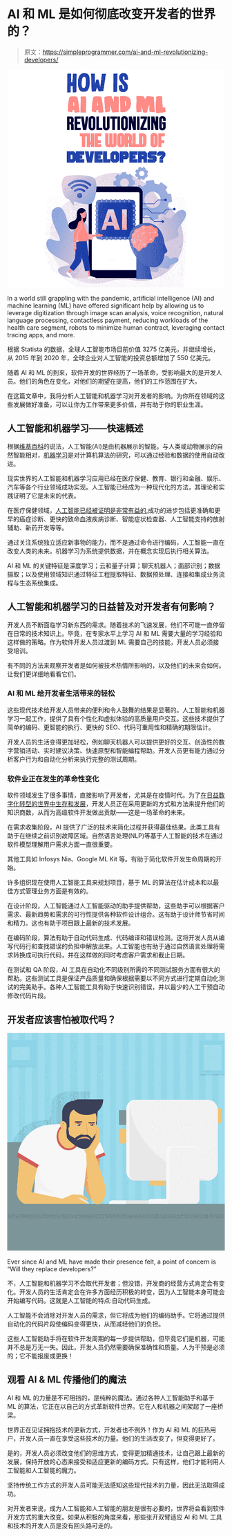 # AI 和 ML 是如何彻底改变开发者的世界的？

> 原文：<https://simpleprogrammer.com/ai-and-ml-revolutionizing-developers/>

![AI and ML](img/b23c58a714323a1bd7b1d173954e11a7.png)

In a world still grappling with the pandemic, artificial intelligence (AI) and machine learning (ML) have offered significant help by allowing us to leverage digitization through image scan analysis, voice recognition, natural language processing, contactless payment, reducing workloads of the health care segment, robots to minimize human contract, leveraging contact tracing apps, and more.

根据 Statista 的数据，全球人工智能市场目前价值 3275 亿美元，并继续增长，从 2015 年到 2020 年，全球企业对人工智能的投资总额增加了 550 亿美元。

随着 AI 和 ML 的到来，软件开发的世界经历了一场革命，受影响最大的是开发人员。他们的角色在变化，对他们的期望在提高，他们的工作范围在扩大。

在这篇文章中，我将分析人工智能和机器学习对开发者的影响。为你所在领域的这些发展做好准备，可以让你为工作带来更多价值，并有助于你的职业生涯。

## 人工智能和机器学习——快速概述

根据[维基百科](https://en.wikipedia.org/wiki/Artificial_intelligence)的说法，人工智能(AI)是由机器展示的智能，与人类或动物展示的自然智能相对，[机器学习](https://en.wikipedia.org/wiki/Machine_learning)是对计算机算法的研究，可以通过经验和数据的使用自动改进。

现实世界的人工智能和机器学习应用已经在医疗保健、教育、银行和金融、娱乐、汽车等各个行业领域成功实现。人工智能已经成为一种现代化的方法，其理论和实践证明了它是未来的代表。

在医疗保健领域，[人工智能已经被证明是非常有益的](https://builtin.com/artificial-intelligence/artificial-intelligence-healthcare),成功的进步包括更准确和更早的癌症诊断、更快的致命血液疾病诊断、智能症状检查器、人工智能支持的放射辅助、新药开发等等。

通过关注系统独立适应新事物的能力，而不是通过命令进行编码，人工智能一直在改变人类的未来。机器学习为系统提供数据，并在概念实现后执行相关算法。

AI 和 ML 的关键特征是深度学习；云和量子计算；聊天机器人；面部识别；数据摄取；以及使用领域知识通过特征工程提取特征、数据预处理、连接和集成业务流程与生态系统集成。

## 人工智能和机器学习的日益普及对开发者有何影响？

开发人员不断面临学习新东西的需求。随着技术的飞速发展，他们不可能一直停留在日常的技术知识上。毕竟，在专家水平上学习 AI 和 ML 需要大量的学习经验和这样做的策略。作为软件开发人员过渡到 ML 需要自己的技能，开发人员必须接受培训。

有不同的方法来观察开发者是如何被技术热情所影响的，以及他们的未来会如何。让我们更详细地看看它们。

### AI 和 ML 给开发者生活带来的轻松

这些现代技术给开发人员带来的便利和令人鼓舞的结果是显著的。人工智能和机器学习一起工作，提供了具有个性化和虚拟体验的高质量用户交互。这些技术提供了简单的编码、更智能的执行、更快的 SEO、代码可重用性和精确的期限估计。

开发人员的生活变得更加轻松，例如聊天机器人可以提供更好的交互、创造性的数字营销活动、实时建议决策、快速原型和智能编程帮助。开发人员更有能力通过分析客户行为和自动化分析来执行完整的测试周期。

### 软件业正在发生的革命性变化

软件领域发生了很多事情，直接影响了开发者，尤其是在疫情时代。为了[在日益数字化转型的世界中生存和发展](https://www.amazon.com/dp/B08KH5J7XH/makithecompsi-20)，开发人员正在采用更新的方式和方法来提升他们的知识商数，从而为高级软件开发做出贡献——这是一场革命的未来。

在需求收集阶段，AI 提供了广泛的技术来简化过程并获得最佳结果。此类工具有助于在继续之前识别故障区域。自然语言处理(NLP)等基于人工智能的技术在通过软件模型理解用户需求方面一直很重要。

其他工具如 Infosys Nia、Google ML Kit 等。有助于简化软件开发生命周期的开始。

许多组织现在使用人工智能工具来规划项目，基于 ML 的算法在估计成本和以最佳方式管理业务方面是有效的。

在设计阶段，人工智能通过人工智能驱动的助手提供帮助，这些助手可以根据客户需求、最新趋势和需求的可行性提供各种软件设计组合。这有助于设计师节省时间和精力。这也有助于项目跟上最新的技术发展。

在编码阶段，算法有助于自动代码生成、代码编译和错误检测。这将开发人员从编写代码行和查找错误的负担中解放出来。人工智能也有助于通过自然语言处理将需求转换成可执行代码，并在这样做的同时考虑客户需求和截止日期。

在测试和 QA 阶段，AI 工具在自动化不同级别所需的不同测试服务方面有很大的帮助。这些测试工具是保证产品质量和确保根据需要以不同方式进行定期自动化测试的完美助手。各种人工智能工具有助于快速识别错误，并以最少的人工干预自动修改代码片段。

## 开发者应该害怕被取代吗？

![AI and ML](img/ccc8e7597a87078a56338ebfca343ad7.png)

Ever since AI and ML have made their presence felt, a point of concern is “Will they replace developers?”

不，人工智能和机器学习不会取代开发者；但没错，开发商的经营方式肯定会有变化。开发人员的生活肯定会在许多方面经历积极的转变，因为人工智能本身可能会开始编写代码。这就是人工智能的特点:自动代码生成。

人工智能不会消除对开发人员的需求，但它将成为他们的编码助手。它将通过提供自动化的代码片段使编码变得更快，从而减轻他们的负担。

这些人工智能助手将在软件开发周期的每一步提供帮助，但毕竟它们是机器，可能并不总是万无一失。因此，开发人员仍然需要确保准确性和质量。人为干预是必须的；它不能报废或更换！

## 观看 AI & ML 传播他们的魔法

AI 和 ML 的力量是不可阻挡的，是纯粹的魔法。通过各种人工智能助手和基于 ML 的算法，它正在以自己的方式革新软件世界。它在人和机器之间架起了一座桥梁。

世界正在见证拥抱技术的更新方式，开发者也不例外！作为 AI 和 ML 的狂热用户，开发人员一直在享受这些技术的力量。他们的生活改变了，但变得更好了。

是的，开发人员必须改变他们的思维方式，变得更加精通技术，让自己跟上最新的发展，保持开放的心态来接受和适应更新的编码方式。只有这样，他们才能利用人工智能和人工智能的魔力。

坚持传统工作方式的开发人员可能无法感知这些现代技术的力量，因此无法取得成功。

对开发者来说，成为人工智能和人工智能的朋友是很有必要的，世界将会看到软件开发方式的重大改变。如果从积极的角度来看，那些张开双臂适应 AI 和 ML 工具和技术的开发人员是没有回头路可走的。